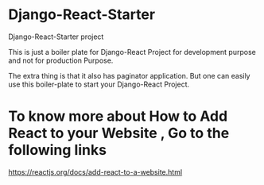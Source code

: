 # Django-React-Starter
Django-React-Starter project

This is just a boiler plate for Django-React Project for development purpose and not for production Purpose.

The extra thing is that it also has paginator application. But one can easily use this boiler-plate to start your Django-React Project.

# To know more about How to Add React to your Website , Go to the following links
https://reactjs.org/docs/add-react-to-a-website.html
